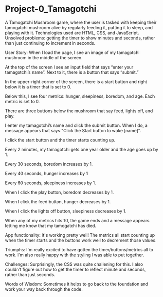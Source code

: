 # Project-0_Tamagotchi

A Tamogatchi Mushroom game, where the user is tasked with keeping their tamogatchi mushroom alive by regularly feeding it, putting it to sleep, and playing with it. Technologies used are HTML, CSS, and JavaScript. Unsolved problems: getting the timer to show minutes and seconds, rather than just continuing to increment in seconds.

User Story:
When I load the page, I see an image of my tamagotchi mushroom in the middle of the screen.

At the top of the screen I see an input field that says “enter your tamagotchi’s name”. Next to it, there is a button that says “submit.”

In the upper-right corner of the screen, there is a start button and right below it is a timer that is set to 0.

Below this, I see four metrics: hunger, sleepiness, boredom, and age. Each metric is set to 0.

There are three buttons below the mushroom that say feed, lights off, and play. 

I enter my tamagotchi’s name and click the submit button. When I do, a message appears that says "Click the Start button to wake [name]".

I click the start button and the timer starts counting up.

Every 2 minutes, my tamagotchi gets one year older and the age goes up by 1.

Every 30 seconds, boredom increases by 1.

Every 40 seconds, hunger increases by 1

Every 60 seconds, sleepiness increases by 1.

When I click the play button, boredom decreases by 1.

When I click the feed button, hunger decreases by 1.

When I click the lights off button, sleepiness decreases by 1.

When any of my metrics hits 10, the game ends and a message appears letting me know that my tamogatchi has died.

App functionality: It's working pretty well! The metrics all start counting up when the timer starts and the buttons work well to decrement those values.

Triumphs: I'm really excited to have gotten the timer/buttons/metrics all to work. I'm also really happy with the styling I was able to put together.

Challenges: Surprisingly, the CSS was quite challening for this. I also couldn't figure out how to get the timer to reflect minute and seconds, rather than just seconds.

Words of Wisdom: Sometimes it helps to go back to the foundation and work your way back through the code.